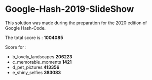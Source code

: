 # Google-Hash-2019-SlideShow


This solution was made during the preparation for the 2020 edition of Google Hash-Code.

The total score is : **1004085**

Score for :
* b_lovely_landscapes **206223**
* c_memorable_moments **1421**
* d_pet_pictures **413356**
* e_shiny_selfies **383083**
